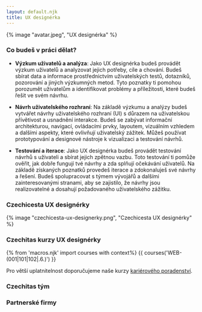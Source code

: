 ```yaml
---
layout: default.njk
title: UX designérka
---
```


{% image "avatar.jpeg", "UX designérka" %}

### Co budeš v práci dělat?

- **Výzkum uživatelů a analýza**: Jako UX designérka budeš provádět výzkum uživatelů a analyzovat jejich potřeby, cíle a chování. Budeš sbírat data a informace prostřednictvím uživatelských testů, dotazníků, pozorování a jiných výzkumných metod. Tyto poznatky ti pomohou porozumět uživatelům a identifikovat problémy a příležitosti, které budeš řešit ve svém návrhu.

- **Návrh uživatelského rozhraní**: Na základě výzkumu a analýzy budeš vytvářet návrhy uživatelského rozhraní (UI) s důrazem na uživatelskou přívětivost a usnadnění interakce. Budeš se zabývat informační architekturou, navigací, ovládacími prvky, layoutem, vizuálním vzhledem a dalšími aspekty, které ovlivňují uživatelský zážitek. Můžeš používat prototypování a designové nástroje k vizualizaci a testování návrhů.

- **Testování a iterace**: Jako UX designérka budeš provádět testování návrhů s uživateli a sbírat jejich zpětnou vazbu. Toto testování ti pomůže ověřit, jak dobře fungují tvé návrhy a zda splňují očekávání uživatelů. Na základě získaných poznatků provedeš iterace a zdokonaluješ své návrhy a řešení. Budeš spolupracovat s týmem vývojářů a dalšími zainteresovanými stranami, aby se zajistilo, že návrhy jsou realizovatelné a dosahují požadovaného uživatelského zážitku.

### Czechicesta UX designérky
{% image "czechicesta-ux-designerky.png", "Czechicesta UX designérky" %}

### Czechitas kurzy UX designérky
{% from 'macros.njk' import courses with context%}
{{ courses('WEB-(001|101|102|.6.)') }}

Pro větší uplatnitelnost doporučujeme naše kurzy [kariérového poradenství](/it-v-praxi/karierove-poradenstvi/).

### Czechitas tým

### Partnerské firmy
